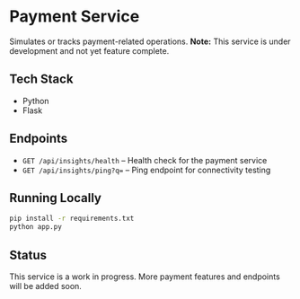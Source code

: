 # Payment Service

Simulates or tracks payment-related operations.
**Note:** This service is under development and not yet feature complete.

## Tech Stack

- Python
- Flask

## Endpoints

- `GET /api/insights/health` – Health check for the payment service
- `GET /api/insights/ping?q=` – Ping endpoint for connectivity testing

## Running Locally

```bash
pip install -r requirements.txt
python app.py
```

## Status

This service is a work in progress. More payment features and endpoints will be added soon.
